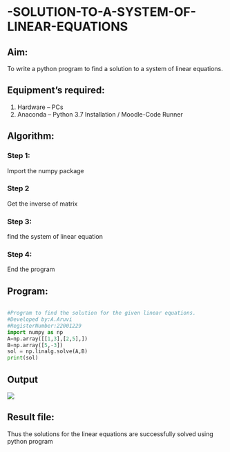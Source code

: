 # -SOLUTION-TO-A-SYSTEM-OF-LINEAR-EQUATIONS

## Aim:

To write a python program to find a solution to a system of linear equations.

## Equipment’s required:

1. 	Hardware – PCs
2. 	Anaconda – Python 3.7 Installation / Moodle-Code Runner

## Algorithm:

### Step 1: 
Import the numpy package
### Step 2
Get the inverse of matrix
### Step 3: 
find the system of linear equation
### Step 4: 
End the program

## Program:
```python

#Program to find the solution for the given linear equations.
#Developed by:A.Aruvi 
#RegisterNumber:22001229
import numpy as np
A=np.array([[1,3],[2,5],])
B=np.array([5,-3])
sol = np.linalg.solve(A,B)
print(sol)
```

## Output
![](./equation.png)
 
## Result file:
Thus the solutions for the linear equations are successfully solved using python program

